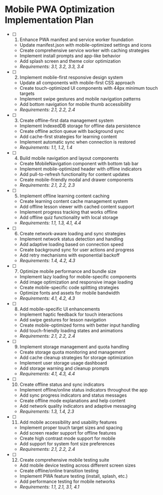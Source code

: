 # Mobile PWA Optimization Implementation Plan

- [ ] 1. Enhance PWA manifest and service worker foundation
  - Update manifest.json with mobile-optimized settings and icons
  - Create comprehensive service worker with caching strategies
  - Implement install prompts and app-like behavior
  - Add splash screen and theme color optimization
  - _Requirements: 3.1, 3.2, 3.3, 3.4_

- [ ] 2. Implement mobile-first responsive design system
  - Update all components with mobile-first CSS approach
  - Create touch-optimized UI components with 44px minimum touch targets
  - Implement swipe gestures and mobile navigation patterns
  - Add bottom navigation for mobile thumb accessibility
  - _Requirements: 2.1, 2.2, 2.4_

- [ ] 3. Create offline-first data management system
  - Implement IndexedDB storage for offline data persistence
  - Create offline action queue with background sync
  - Add cache-first strategies for learning content
  - Implement automatic sync when connection is restored
  - _Requirements: 1.1, 1.2, 1.4_

- [ ] 4. Build mobile navigation and layout components
  - Create MobileNavigation component with bottom tab bar
  - Implement mobile-optimized header with offline indicators
  - Add pull-to-refresh functionality for content updates
  - Create mobile-friendly modal and drawer components
  - _Requirements: 2.1, 2.2, 2.3_

- [ ] 5. Implement offline learning content caching
  - Create learning content cache management system
  - Add offline lesson viewer with cached content support
  - Implement progress tracking that works offline
  - Add offline quiz functionality with local storage
  - _Requirements: 1.1, 1.3, 4.1, 4.4_

- [ ] 6. Create network-aware loading and sync strategies
  - Implement network status detection and handling
  - Add adaptive loading based on connection speed
  - Create background sync for user actions and progress
  - Add retry mechanisms with exponential backoff
  - _Requirements: 1.4, 4.2, 4.3_

- [ ] 7. Optimize mobile performance and bundle size
  - Implement lazy loading for mobile-specific components
  - Add image optimization and responsive image loading
  - Create mobile-specific code splitting strategies
  - Optimize fonts and assets for mobile bandwidth
  - _Requirements: 4.1, 4.2, 4.3_

- [ ] 8. Add mobile-specific UI enhancements
  - Implement haptic feedback for touch interactions
  - Add swipe gestures for lesson navigation
  - Create mobile-optimized forms with better input handling
  - Add touch-friendly loading states and animations
  - _Requirements: 2.1, 2.2, 2.4_

- [ ] 9. Implement storage management and quota handling
  - Create storage quota monitoring and management
  - Add cache cleanup strategies for storage optimization
  - Implement user storage usage dashboard
  - Add storage warning and cleanup prompts
  - _Requirements: 4.1, 4.3, 4.4_

- [ ] 10. Create offline status and sync indicators
  - Implement offline/online status indicators throughout the app
  - Add sync progress indicators and status messages
  - Create offline mode explanations and help content
  - Add network quality indicators and adaptive messaging
  - _Requirements: 1.3, 1.4, 2.3_

- [ ] 11. Add mobile accessibility and usability features
  - Implement proper touch target sizes and spacing
  - Add screen reader support for offline features
  - Create high contrast mode support for mobile
  - Add support for system font size preferences
  - _Requirements: 2.1, 2.2, 2.4_

- [ ] 12. Create comprehensive mobile testing suite
  - Add mobile device testing across different screen sizes
  - Create offline/online transition testing
  - Implement PWA feature testing (install, splash, etc.)
  - Add performance testing for mobile networks
  - _Requirements: 1.1, 2.1, 3.1, 4.1_